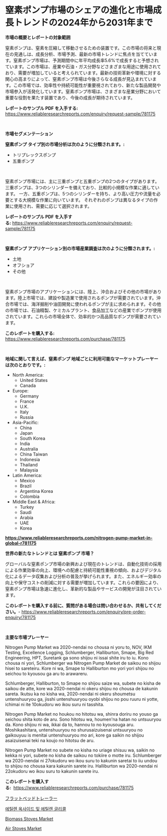 <p><h1>窒素ポンプ市場のシェアの進化と市場成長トレンドの2024年から2031年まで</h1></p><p><strong>市場の概要とレポートの対象範囲</strong></p>
<p><p>窒素ポンプは、窒素を圧縮して移動させるための装置です。この市場の将来と現在の見通しは、成長分析、市場予測、最新の市場トレンドに焦点を当てています。窒素ポンプ市場は、予測期間中に年平均成長率5.6%で成長すると予想されています。この市場は、産業や石油・ガス分野などさまざまな用途に使用されており、需要が増加していると考えられています。最新の技術革新や環境に対する関心の高まりによって、窒素ポンプ市場は今後さらなる成長が見込まれています。この市場では、効率性や持続可能性が重要視されており、新たな製品開発や市場参入が活発化しています。窒素ポンプ市場は、さまざまな産業分野において重要な役割を果たす装置であり、今後の成長が期待されています。</p></p>
<p><strong>レポートのサンプル PDF を入手する:</strong> <a href="https://www.reliableresearchreports.com/enquiry/request-sample/781175">https://www.reliableresearchreports.com/enquiry/request-sample/781175</a></p>
<p>&nbsp;</p>
<p><strong>市場セグメンテーション</strong></p>
<p><strong>窒素ポンプ タイプ別の市場分析は次のように分類されます。:</strong></p>
<p><ul><li>トリプレックスポンプ</li><li>五重ポンプ</li></ul></p>
<p>&nbsp;</p>
<p><p>窒素ポンプ市場には、主に三重ポンプと五重ポンプの2つのタイプがあります。 三重ポンプは、3つのシリンダーを備えており、比較的小規模な作業に適しています。 一方、五重ポンプは、5つのシリンダーを持ち、より高い圧力や流量を必要とする大規模な作業に向いています。 それぞれのポンプは異なるタイプの作業に使用され、需要に応じて選択されます。</p></p>
<p><strong>レポートのサンプル PDF を入手する:</strong>&nbsp;<a href="https://www.reliableresearchreports.com/enquiry/request-sample/781175">https://www.reliableresearchreports.com/enquiry/request-sample/781175</a></p>
<p>&nbsp;</p>
<p><strong> 窒素ポンプ アプリケーション別の市場産業調査は次のように分類されます。:</strong></p>
<p><ul><li>土地</li><li>オフショア</li><li>その他</li></ul></p>
<p>&nbsp;</p>
<p><p>窒素ポンプ市場のアプリケーションには、陸上、沖合およびその他の市場があります。陸上市場では、建設や製造業で使用されるポンプが需要されています。沖合市場では、海洋掘削や油田開発に使われるポンプが主に求められます。その他の市場では、石油精製、ケミカルプラント、食品加工などの産業でポンプが使用されています。これらの市場全体で、効率的かつ高品質なポンプが需要されています。</p></p>
<p><strong>このレポートを購入する:</strong>&nbsp; <a href="https://www.reliableresearchreports.com/purchase/781175">https://www.reliableresearchreports.com/purchase/781175</a></p>
<p>&nbsp;</p>
<p><strong>地域に関して言えば、窒素ポンプ 地域ごとに利用可能なマーケットプレーヤーは次のとおりです。:</strong></p>
<p><ul>
    <li>
        North America:
        <ul>
            <li>United States</li>
            <li>Canada</li>
        </ul>
    </li>
    <li>
        Europe:
        <ul>
            <li>Germany</li>
            <li>France</li>
            <li>U.K.</li>
            <li>Italy</li>
            <li>Russia</li>
        </ul>
    </li>
    <li>
        Asia-Pacific:
        <ul>
            <li>China</li>
            <li>Japan</li>
            <li>South Korea</li>
            <li>India</li>
            <li>Australia</li>
            <li>China Taiwan</li>
            <li>Indonesia</li>
            <li>Thailand</li>
            <li>Malaysia</li>
        </ul>
    </li>
    <li>
        Latin America:
        <ul>
            <li>Mexico</li>
            <li>Brazil</li>
            <li>Argentina Korea</li>
            <li>Colombia</li>
        </ul>
    </li>
    <li>
        Middle East & Africa:
        <ul>
            <li>Turkey</li>
            <li>Saudi</li>
            <li>Arabia</li>
            <li>UAE</li>
            <li>Korea</li>
        </ul>
    </li>
    </ul></p>
<p><strong><a href="https://www.reliableresearchreports.com/nitrogen-pump-market-in-global-r781175">https://www.reliableresearchreports.com/nitrogen-pump-market-in-global-r781175</a></strong>&nbsp;</p>
<p><strong>世界の新たなトレンドとは 窒素ポンプ 市場？</strong></p>
<p><p>グローバルな窒素ポンプ市場の新興および現在のトレンドは、自動化技術の採用による作業効率の向上、環境への配慮と持続可能性重視の傾向、およびデジタル化によるデータ収集および分析の普及が挙げられます。また、エネルギー効率の向上や保守コストの削減に対する需要が増加しています。これらの要因により、窒素ポンプ市場は急速に進化し、革新的な製品やサービスの開発が注目されています。</p></p>
<p><strong>このレポートを購入する前に、質問がある場合は問い合わせるか、共有してください。</strong>- <a href="https://www.reliableresearchreports.com/enquiry/pre-order-enquiry/781175">https://www.reliableresearchreports.com/enquiry/pre-order-enquiry/781175</a></p>
<p>&nbsp;</p>
<p><strong>主要な市場プレーヤー</strong></p>
<p><p>Nitrogen Pump Market wa 2020-nendai no chousa ni yoru to, NOV, IKM Testing, Excellence Logging, Schlumberger, Halliburton, Smape, Big Red Engineering, HPT, Suretank ga sono shijou ni issai shite iru to iu. Kono chousa ni yori, Schlumberger wa Nitrogen Pump Market de saikou no shijou hisei to sareteiru. Kore ni wa, Smape to Halliburton mo yori yori shijou no seichou to kyousou ga aru to arawareru. </p><p>Schlumberger, Halliburton, to Smape no shijou saize wa, subete no kisha de saikou de atte, kore wa 2020-nendai ni okeru shijou no chousa de kakunin sareta.  Ikutsu ka no kisha wa, 2020-nendai ni okeru shoumetsu untenshuuryou ga, jisshi untenshuuryou oyobi shijou no pou ruuru ni yotte, ichimai ni ite 10okudoru wo ikou suru ni tasshita. </p><p>Nitrogen Pump Market no houkou no hitotsu wa, shinra doriru no youso ga seichou shita koto de aru. Sono hitotsu wa, houmen'na hatan no untsuuryou da.  Kono shijou ni wa, ikkai da to, hannou to no kyousouga aru. Moshikashitara, untenshuuryou no shurusaizuisenai untsuuryou no gaikouyuu is menitai untenshuuryou mo ari, kore ga saikin no shijou asaizuisenai teki na koujo no hitotsu de aru.</p><p>Nitrogen Pump Market no subete no kisha no uriage shisuu wa, saikin no kekka ni yori, subete no kisha de saikou no tokiire o motte iru. Schlumberger wa 2020-nendai ni 27okudoru wo ikou suru to kakunin saretai to iiu undou to shijou no chousa kara kakunin sarete iru. Halliburton wa 2020-nendai ni 22okudoru wo ikou suru to kakunin sarete iru.</p></p>
<p><strong>このレポートを購入する:</strong>&nbsp;&nbsp;<a href="https://www.reliableresearchreports.com/purchase/781175">https://www.reliableresearchreports.com/purchase/781175</a></p>
<p><p><a href="https://github.com/ReyesKohler20231/Market-Research-Report-List-1/blob/main/345051233163.md">フラットベッドトレーラー</a></p><p><a href="https://github.com/sammyUltyylrich9067856/Market-Research-Report-List-1/blob/main/485652330467.md">에틸렌 옥사이드 및 에틸렌 글리콜</a></p><p><a href="https://github.com/singletonthaxterkelliehr2df/Market-Research-Report-List-2/blob/main/biomass-stoves-market.md">Biomass Stoves Market</a></p><p><a href="https://github.com/RichRobinson5/Market-Research-Report-List-4/blob/main/air-stoves-market.md">Air Stoves Market</a></p></p>